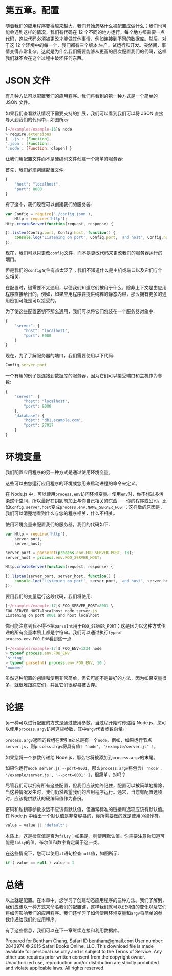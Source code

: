# 第五章。配置

随着我们的应用程序变得越来越大，我们开始忽略什么被配置成做什么；我们也可能会遇到这样的情况，我们有代码在 12 个不同的地方运行，每个地方都需要一点代码，这些代码必须被更改才能做其他事情，例如连接到不同的数据库。然后，对于这 12 个环境中的每一个，我们都有三个版本:生产、试运行和开发。突然间，事情变得非常复杂。这就是为什么我们需要能够从更高的层次配置我们的代码，这样我们就不会在这个过程中破坏任何东西。

# JSON 文件

有几种方法可以配置我们的应用程序。我们将看到的第一种方式是一个简单的 JSON 文件。

如果我们查看默认情况下需要支持的扩展，我们可以看到我们可以将 JSON 直接导入到我们的代码中，如图所示:

```js
[~/examples/example-16]$ node
> require.extensions
{ '.js': [Function],
'.json': [Function],
'.node': [Function: dlopen] }

```

让我们用配置文件而不是硬编码文件创建一个简单的服务器:

首先，我们必须创建配置文件:

```js
{
    "host": "localhost",
    "port": 8000
}
```

有了这个，我们现在可以创建我们的服务器:

```js
var Config = require('./config.json'),
    Http = require('http');
Http.createServer(function(request, response) {

}).listen(Config.port, Config.host, function() {
    console.log('Listening on port', Config.port, 'and host', Config.host);
});
```

现在，我们可以只更改`config`文件，而不是更改代码来更改我们的服务器运行的端口。

但是我们的`config`文件有点太泛了；我们不知道什么是主机或端口以及它们与什么相关。

在配置时，键需要不太通用，以便我们知道它们被用于什么，除非上下文是由应用程序直接给出的。例如，如果应用程序要提供纯粹的静态内容，那么拥有更多的通用密钥可能是可以接受的。

为了使这些配置密钥不那么通用，我们可以将它们包装在一个服务器对象中:

```js
{
    "server": {
        "host": "localhost",
        "port": 8000
    }
}
```

现在，为了了解服务器的端口，我们需要使用以下代码:

```js
Config.server.port
```

一个有用的例子是连接到数据库的服务器，因为它们可以接受端口和主机作为参数:

```js
{
    "server": {
        "host": "localhost",
        "port": 8000
    },
    "database": {
        "host": "db1.example.com",
        "port": 27017
    }
}
```

# 环境变量

我们配置应用程序的另一种方式是通过使用环境变量。

这些可以由您运行应用程序的环境或您用来启动进程的命令来定义。

在 Node.js 中，可以使用`process.env`访问环境变量。使用`env`时，你不想过多污染这个空间，所以最好在钥匙前加上与你自己相关的东西——你的程序或公司。比如`Config.server.host`变成`process.env.NAME_SERVER_HOST`；这样做的原因是，我们可以清楚地看到什么与您的程序相关，什么不相关。

使用环境变量来配置我们的服务器，我们的代码如下:

```js
var Http = require('http'),
    server_port,
    server_host;

server_port = parseInt(process.env.FOO_SERVER_PORT, 10);
server_host = process.env.FOO_SERVER_HOST;

Http.createServer(function(request, response) {

}).listen(server_port, server_host, function() {
    console.log('Listening on port', server_port, 'and host', server_host);
});
```

要用我们的变量运行这段代码，我们将使用:

```js
[~/examples/example-17]$ FOO_SERVER_PORT=8001 \
FOO_SERVER_HOST=localhost node server.js
Listening on port 8001 and host localhost

```

你可能注意到我不得不把`parseInt`用于`FOO_SERVER_PORT`；这是因为以这种方式传递的所有变量本质上都是字符串。我们可以通过执行`typeof process.env.FOO_ENV`看到这一点:

```js
[~/examples/example-17]$ FOO_ENV=1234 node
> typeof process.env.FOO_ENV
'string'
> typeof parseInt( process.env.FOO_ENV, 10 )
'number'

```

虽然这种配置的创建和使用非常简单，但它可能不是最好的方法，因为如果变量很多，就很难跟踪它们，并且它们很容易被丢弃。

# 论据

另一种可以进行配置的方式是通过使用参数，当过程开始时传递给 Node.js，您可以使用`process.argv`访问这些参数，其中`argv`代表参数向量。

`process.argv`返回的数组在索引`0`处总是有一个`node`。例如，如果运行节点`server.js`，则`process.argv`将具有值`[ 'node', '/example/server.js' ]`。

如果您将一个参数传递给 Node.js，那么它将被添加到`process.argv`的末尾。

如果你运行`node server.js --port=8001`，那么`process.argv`将包含`[ 'node', '/example/server.js', '--port=8001' ]`，很简单，对吗？

尽管我们可以拥有所有这些配置，但我们应该始终记住，配置可以被简单地排除，当这种情况发生时，我们仍然希望我们的应用程序运行。通常，当您有配置选项时，应该提供默认的硬编码值作为备份。

密码和私钥等参数永远不应该有默认值，但通常标准的链接和选项应该有默认值。在 Node.js 中给出一个默认值是非常容易的，你所需要做的就是使用`OR`操作符。

```js
value = value || 'default';
```

本质上，这是检查值是否为`falsy`；如果是，则使用默认值。你需要注意你知道可能是`falsy`的值，布尔值和数字肯定属于这一类。

在这些情况下，您可以使用`if`语句检查`null`值，如图所示:

```js
if ( value == null ) value = 1
```

# 总结

以上就是配置。在本章中，您学习了创建动态应用程序的三种方法。我们了解到，我们应该以一种方式来命名我们的配置键，这样我们就可以识别值的变化以及它们将如何影响我们的应用程序。我们还学习了如何使用环境变量和`argv`将简单的参数传递给我们的应用程序。

有了这些信息，我们可以在下一章继续连接和利用数据库。

Prepared for Bentham Chang, Safari ID bentham@gmail.com User number: 2843974 © 2015 Safari Books Online, LLC. This download file is made available for personal use only and is subject to the Terms of Service. Any other use requires prior written consent from the copyright owner. Unauthorized use, reproduction and/or distribution are strictly prohibited and violate applicable laws. All rights reserved.